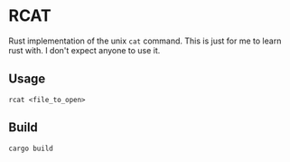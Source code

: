 RCAT
====

Rust implementation of the unix `cat` command. This is just for me to learn rust with.
I don't expect anyone to use it.

Usage
-----
`rcat <file_to_open>`

Build
-----
`cargo build`
